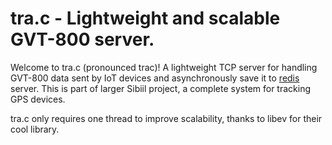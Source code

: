 # tra.c - Lightweight and scalable GVT-800 server.

Welcome to tra.c (pronounced trac)! A lightweight TCP server for handling GVT-800 data sent by IoT devices and asynchronously save it to [redis](redis.io) server. This is part of larger Sibiil project, a complete system for tracking GPS devices.

tra.c only requires one thread to improve scalability, thanks to libev for their cool library.
